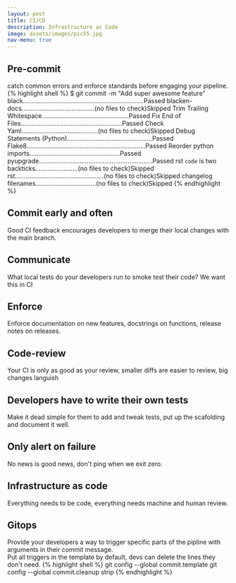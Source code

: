 ```yaml
---
layout: post
title: CI/CD
description: Infrastructure as Code
image: assets/images/pic55.jpg
nav-menu: true
---
```


Pre-commit
----------
catch common errors and enforce standards before engaging your pipeline.
{% highlight shell %}
$ git commit -m "Add super awesome feature"
black....................................................................Passed
blacken-docs.........................................(no files to check)Skipped
Trim Trailing Whitespace.................................................Passed
Fix End of Files.........................................................Passed
Check Yaml...........................................(no files to check)Skipped
Debug Statements (Python)................................................Passed
Flake8...................................................................Passed
Reorder python imports...................................................Passed
pyupgrade................................................................Passed
rst ``code`` is two backticks........................(no files to check)Skipped
rst..................................................(no files to check)Skipped
changelog filenames..................................(no files to check)Skipped
{% endhighlight %}


Commit early and often
----------------------
Good CI feedback encourages developers to merge their local changes with the main branch.

Communicate
-----------
What local tests do your developers run to smoke test their code? We want this in CI

Enforce
-------
Enforce documentation on new features, docstrings on functions, release notes on releases.

Code-review
-----------
Your CI is only as good as your review, smaller diffs are easier to review, big changes languish

Developers have to write their own tests
-----------------------------------------
Make it dead simple for them to add and tweak tests, put up the scafolding and document it well.

Only alert on failure
----------------------
No news is good news, don't ping when we exit zero.

Infrastructure as code
----------------------
Everything needs to be code, everything needs machine and human review.

Gitops
------
Provide your developers a way to trigger specific parts of the pipline with arguments
in their commit message.<br>
Put all triggers in the template by default, devs can delete the lines they don't need.
{% highlight shell %}
git config --global commit.template
git config --global commit.cleanup strip
{% endhighlight %}


